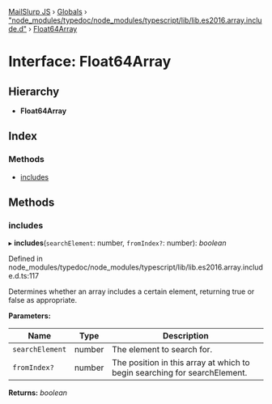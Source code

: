 [MailSlurp JS](../README.md) › [Globals](../globals.md) › ["node_modules/typedoc/node_modules/typescript/lib/lib.es2016.array.include.d"](../modules/_node_modules_typedoc_node_modules_typescript_lib_lib_es2016_array_include_d_.md) › [Float64Array](_node_modules_typedoc_node_modules_typescript_lib_lib_es2016_array_include_d_.float64array.md)

# Interface: Float64Array

## Hierarchy

* **Float64Array**

## Index

### Methods

* [includes](_node_modules_typedoc_node_modules_typescript_lib_lib_es2016_array_include_d_.float64array.md#includes)

## Methods

###  includes

▸ **includes**(`searchElement`: number, `fromIndex?`: number): *boolean*

Defined in node_modules/typedoc/node_modules/typescript/lib/lib.es2016.array.include.d.ts:117

Determines whether an array includes a certain element, returning true or false as appropriate.

**Parameters:**

Name | Type | Description |
------ | ------ | ------ |
`searchElement` | number | The element to search for. |
`fromIndex?` | number | The position in this array at which to begin searching for searchElement.  |

**Returns:** *boolean*
